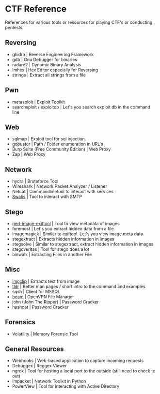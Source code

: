 # CTF Reference
References for various tools or resources for playing CTF's or conducting pentests

## Reversing
- ghidra | Reverse Engineering Framework
- gdb | Gnu Debugger for binaries
- radare2 | Dynamic Binary Analysis
- Imhex | Hex Editor especially for Reversing
- strings | Extract all strings from a file

## Pwn
- metasploit | Exploit Toolkit
- searchsploit / exploitdb | Let's you search exploit db in the command line

## Web
- sqlmap | Exploit tool for sql injection.
- gobuster | Path / Folder enumeration in URL's
- Burp Suite (Free Community Edition) | Web Proxy
- Zap | Web Proxy 

## Network
- hydra | Bruteforce Tool
- Wireshark | Network Packet Analyzer / Listener
- Netcat | Commandlinetool to interact with services
- [Swaks](https://github.com/jetmore/swaks) | Tool to interact with SMTP

## Stego
- [perl-image-exiftool]() | Tool to view metadata of images
- foremost | Let's you extract hidden data from a file
- imagemagick | Similar to exiftool. Let's you view image meta data
- stegextract | Extracts hidden information in images
- stegsolve | Similar to stegextract, extract hidden information in images
- stegoveritas | Tool for stego does a lot
- binwalk | Extracting Files in another File

## Misc
- [imgclip](https://github.com/hydr0nium/ctf_reference/blob/main/misc/imgclip.md) | Extracts text from image
- [tldr](https://github.com/hydr0nium/ctf_reference/blob/main/misc/tldr.md) | Better man pages / short intro to the command and examples
- sqsh | Client for MSSQL
- [beam](https://github.com/hydr0nium/beam) | OpenVPN File Manager
- john (John The Ripper) | Password Cracker
- hashcat | Password Cracker

## Forensics
- Volatility | Memory Forensic Tool

## General Resources
- Webhooks | Web-based application to capture incoming requests
- Debuggex | Reggex Viewer
- ngrok | Tool for hosting a local port to the outside (still need to check to out)
- Impacket | Network Toolkit in Python
- PowerView | Tool for interacting with Active Directory
